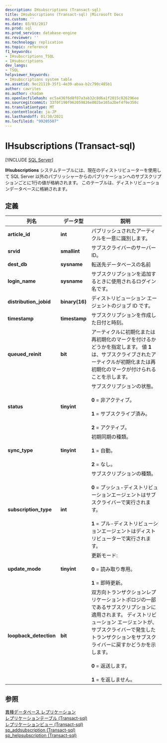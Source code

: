```yaml
---
description: IHsubscriptions (Transact-sql)
title: IHsubscriptions (Transact-sql) |Microsoft Docs
ms.custom: ''
ms.date: 03/03/2017
ms.prod: sql
ms.prod_service: database-engine
ms.reviewer: ''
ms.technology: replication
ms.topic: reference
f1_keywords:
- IHsubscriptions_TSQL
- IHsubscriptions
dev_langs:
- TSQL
helpviewer_keywords:
- IHsubscriptions system table
ms.assetid: 9ec21119-35f1-4e39-abaa-b2c790c485b1
author: cawrites
ms.author: chadam
ms.openlocfilehash: ec5a436f6d8f07a3ab32c8d6a1f2015c026296ee
ms.sourcegitcommit: 33f0f190f962059826e002be165a2bef4f9e350c
ms.translationtype: MT
ms.contentlocale: ja-JP
ms.lasthandoff: 01/30/2021
ms.locfileid: "99205507"
---
```

# <a name="ihsubscriptions-transact-sql"></a>IHsubscriptions (Transact-sql)
[!INCLUDE [SQL Server](../../includes/applies-to-version/sqlserver.md)]

  **IHsubscriptions** システムテーブルには、現在のディストリビューターを使用して SQL Server 以外のパブリッシャーからのパブリケーションへのサブスクリプションごとに1行の値が格納されます。 このテーブルは、ディストリビューションデータベースに格納されます。  
  
## <a name="definition"></a>定義  
  
|列名|データ型|説明|  
|-----------------|---------------|-----------------|  
|**article_id**|**int**|パブリッシュされたアーティクルを一意に識別します。|  
|**srvid**|**smallint**|サブスクライバーのサーバー ID。|  
|**dest_db**|**sysname**|転送先データベースの名前|  
|**login_name**|**sysname**|サブスクリプションを追加するときに使用されるログイン名です。|  
|**distribution_jobid**|**binary(16)**|ディストリビューション エージェントのジョブ ID です。|  
|**timestamp**|**timestamp**|サブスクリプションを作成した日付と時刻。|  
|**queued_reinit**|**bit**|アーティクルに初期化または再初期化のマークを付けるかどうかを指定します。 値 **1** は、サブスクライブされたアーティクルが初期化または再初期化のマークが付けられることを示します。|  
|**status**|**tinyint**|サブスクリプションの状態。<br /><br /> **0** = 非アクティブ。<br /><br /> **1** = サブスクライブ済み。<br /><br /> **2** = アクティブ。|  
|**sync_type**|**tinyint**|初期同期の種類。<br /><br /> **1** = 自動。<br /><br /> **2** = なし。|  
|**subscription_type**|**int**|サブスクリプションの種類。<br /><br /> **0** = プッシュ-ディストリビューションエージェントはサブスクライバーで実行されます。<br /><br /> **1** = プル-ディストリビューションエージェントはディストリビューターで実行されます。|  
|**update_mode**|**tinyint**|更新モード:<br /><br /> **0** = 読み取り専用。<br /><br /> **1** = 即時更新。|  
|**loopback_detection**|**bit**|双方向トランザクションレプリケーショントポロジの一部であるサブスクリプションに適用されます。 ディストリビューション エージェントが、サブスクライバーで発生したトランザクションをサブスクライバーに戻すかどうかを示します。<br /><br /> **0** = 返送します。<br /><br /> **1** = を返しません。|  
  
## <a name="see-also"></a>参照  
 [異種データベース レプリケーション](../../relational-databases/replication/non-sql/heterogeneous-database-replication.md)   
 [レプリケーションテーブル &#40;Transact-sql&#41;](../../relational-databases/system-tables/replication-tables-transact-sql.md)   
 [レプリケーションビュー &#40;Transact-sql&#41;](../../relational-databases/system-views/replication-views-transact-sql.md)   
 [sp_addsubscription &#40;Transact-sql&#41;](../../relational-databases/system-stored-procedures/sp-addsubscription-transact-sql.md)   
 [sp_helpsubscription &#40;Transact-sql&#41;](../../relational-databases/system-stored-procedures/sp-helpsubscription-transact-sql.md)  
  
  
